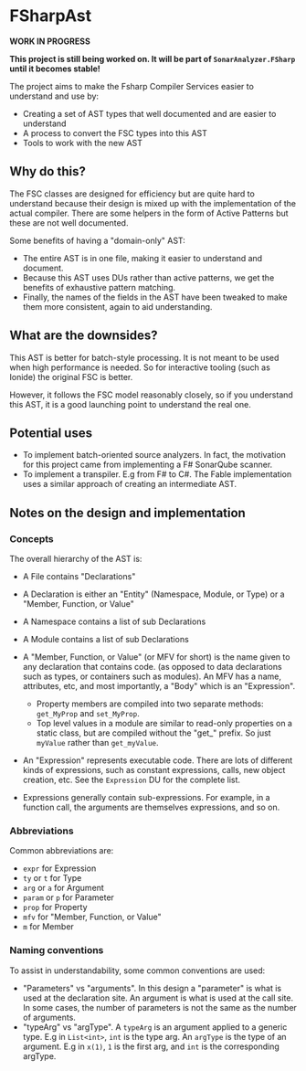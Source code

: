 ﻿# FSharpAst

**WORK IN PROGRESS**

**This project is still being worked on. It will be part of `SonarAnalyzer.FSharp` until it becomes stable!**

The project aims to make the Fsharp Compiler Services easier to understand and use by:

* Creating a set of AST types that well documented and are easier to understand 
* A process to convert the FSC types into this AST
* Tools to work with the new AST

## Why do this?

The FSC classes are designed for efficiency but are quite hard to understand because their design
is mixed up with the implementation of the actual compiler.
There are some helpers in the form of Active Patterns but these are not well documented.

Some benefits of having a "domain-only" AST:

* The entire AST is in one file, making it easier to understand and document.
* Because this AST uses DUs rather than active patterns, we get the benefits of exhaustive pattern matching.
* Finally, the names of the fields in the AST have been tweaked to make them more consistent, again to aid understanding.

## What are the downsides?

This AST is better for batch-style processing. It is not meant to be used when high performance is needed.
So for interactive tooling (such as Ionide) the original FSC is better.

However, it follows the FSC model reasonably closely, so if you understand this AST, it is a good
launching point to understand the real one.

## Potential uses

* To implement batch-oriented source analyzers. 
  In fact, the motivation for this project came from implementing a F# SonarQube scanner.
* To implement a transpiler. E.g from F# to C#. 
  The Fable implementation uses a similar approach of creating an intermediate AST.

## Notes on the design and implementation

### Concepts

The overall hierarchy of the AST is:

* A File contains "Declarations"
* A Declaration is either an "Entity" (Namespace, Module, or Type) or a "Member, Function, or Value"
* A Namespace contains a list of sub Declarations 
* A Module contains a list of sub Declarations 
* A "Member, Function, or Value" (or MFV for short) is the name given to any declaration that contains code.
  (as opposed to data declarations such as types, or containers such as modules).
  An MFV has a name, attributes, etc, and most importantly, a "Body" which is an "Expression".
  * Property members are compiled into two separate methods: `get_MyProp` and `set_MyProp`.
  * Top level values in a module are similar to read-only properties on a static class, 
    but are compiled without the "get_" prefix. 
    So just `myValue` rather than `get_myValue`. 

* An "Expression" represents executable code. There are lots of different kinds of expressions, such as constant expressions,
  calls, new object creation, etc. See the `Expression` DU for the complete list.
* Expressions generally contain sub-expressions. For example, in a function call, the arguments are themselves expressions,
  and so on.

### Abbreviations

Common abbreviations are:

* `expr` for Expression
* `ty` or `t` for Type
* `arg` or `a` for Argument
* `param` or `p` for Parameter
* `prop` for Property
* `mfv` for "Member, Function, or Value"
* `m` for Member


### Naming conventions

To assist in understandability, some common conventions are used:

* "Parameters" vs "arguments". In this design a "parameter" is what is used at the declaration site. 
  An argument is what is used at the call site. In some cases, the number of parameters is not the same 
  as the number of arguments.
* "typeArg" vs "argType". 
   A `typeArg` is an argument applied to a generic type. E.g in `List<int>`, `int` is the type arg.
   An `argType` is the type of an argument. E.g in `x(1)`, `1` is the first arg, and `int` is the corresponding argType.
